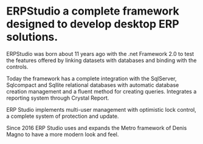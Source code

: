 # ERPStudio a complete framework designed to develop desktop ERP solutions.

ERPStudio was born about 11 years ago with the .net Framework 2.0 to test the features offered by linking datasets with databases and binding with the controls.

Today the framework has a complete integration with the SqlServer, Sqlcompact and Sqllite relational databases with automatic database creation management and a fluent method for creating queries.
Integrates a reporting system through Crystal Report.

ERP Studio implements multi-user management with optimistic lock control, a complete system of protection and update.

Since 2016 ERP Studio uses and expands the Metro framework of Denis Magno to have a more modern look and feel.
